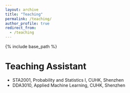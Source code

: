 ```yaml
---
layout: archive
title: "Teaching"
permalink: /teaching/
author_profile: true
redirect_from:
  - /teaching
---
```


{% include base_path %}

Teaching Assistant
======
- STA2001, Probability and Statistics I, CUHK, Shenzhen
- DDA3010, Applied Machine Learning, CUHK, Shenzhen 


